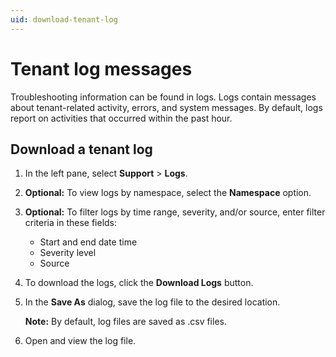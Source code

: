 ```yaml
---
uid: download-tenant-log
---
```


# Tenant log messages

Troubleshooting information can be found in logs. Logs contain messages about tenant-related activity, errors, and system messages. By default, logs report on activities that occurred within the past hour.

## Download a tenant log

1. In the left pane, select **Support** > **Logs**.
   
1. **Optional:** To view logs by namespace, select the **Namespace** option.

1. **Optional:** To filter logs by time range, severity, and/or source, enter filter criteria in these fields:

    * Start and end date time
    * Severity level
    * Source

1. To download the logs, click the **Download Logs** button.

1. In the **Save As** dialog, save the log file to the desired location.

   **Note:** By default, log files are saved as .csv files.

1. Open and view the log file.

